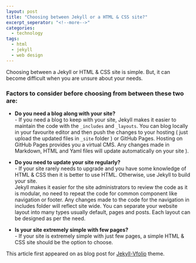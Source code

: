 ```yaml
---
layout: post
title: "Choosing between Jekyll or a HTML & CSS site?"
excerpt_seperator: "<!--more-->"
categories:
  - technology
tags:
  - html
  - jekyll
  - web design
---
```


Choosing between a Jekyll or HTML & CSS site is simple. But, it can become difficult when you are unsure about your needs.

<!--more-->

### Factors to consider before choosing from between these two are:
- **Do you need a blog along with your site?**
  <br>- If you need a blog to keep with your site, Jekyll makes it easier to maintain the code with the `_includes` and `_layouts`. You can blog locally in your favourite editor and then push the changes to your hosting ( just upload the updated files in `_site` folder ) or GitHub Pages. Hosting on GitHub Pages provides you a virtual CMS. Any changes made in Markdown, HTML and Yaml files will update automatically on your site ).

- **Do you need to update your site regularly?**
  <br>- If your site rarely needs to upgrade and you have some knowledge of HTML & CSS then it is better to use HTML. Otherwise, use Jekyll to build your site.<br>Jekyll makes it easier for the site administrators to review the code as it is modular, no need to repeat the code for common component like navigation or footer. Any changes made to the code for the navigation in includes folder will reflect site wide. You can separate your website layout into many types usually default, pages and posts. Each layout can be designed as per the need.

- **Is your site extremely simple with few pages?**
  <br>- If your site is extremely simple with just few pages, a simple HTML & CSS site should be the option to choose.


This article first appeared on as blog post for [Jekyll-Vfolio](https://github.com/ravigupta-art/jekyll-vfolio) theme.
